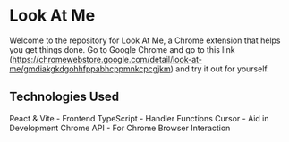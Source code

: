# Look At Me

Welcome to the repository for Look At Me, a Chrome extension that helps you get things done.
Go to Google Chrome and go to this link (https://chromewebstore.google.com/detail/look-at-me/gmdiakgkdgohhfppabhcppmnkcpcgjkm) and try it out for yourself.

## Technologies Used
React & Vite - Frontend
TypeScript - Handler Functions
Cursor - Aid in Development
Chrome API - For Chrome Browser Interaction
